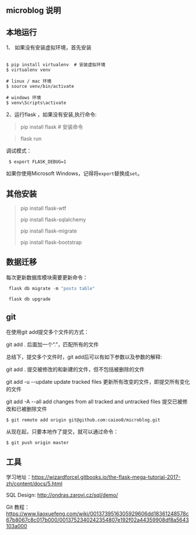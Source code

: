 ## microblog 说明

## 本地运行

1、 如果没有安装虚拟环境，首先安装 

```

$ pip install virtualenv  # 安装虚拟环境
$ virtualenv venv

# linux / mac 环境 
$ source venv/bin/activate

# windows 环境
$ venv\Scripts\activate

```

2、运行flask  ，如果没有安装,执行命令: 

>  pip install flask  # 安装命令

>  flask run



调试模式：

```
 $ export FLASK_DEBUG=1
```

如果你使用Microsoft Windows，记得将`export`替换成`set`。

## 其他安装

> pip install flask-wtf
>
> pip install flask-sqlalchemy
>
> pip install flask-migrate
>
> pip install flask-bootstrap




## 数据迁移

每次更新数据库模块需要更新命令：

```python
 flask db migrate -m "posts table"

```

```
 flask db upgrade
```

## git

在使用git add提交多个文件的方式：

git add .   后面加一个“.”，匹配所有的文件

总结下，提交多个文件时，git add后可以有如下参数以及参数的解释:

git add .                               提交被修改的和新建的文件，但不包括被删除的文件                            

git add -u     --update          update tracked files    更新所有改变的文件，即提交所有变化的文件

git add -A    --all                  add changes from all tracked and untracked files   提交已被修改和已被删除文件



```
$ git remote add origin git@github.com:caioo0/microblog.git
```

从现在起，只要本地作了提交，就可以通过命令：

```
$ git push origin master
```

## 工具

学习地址：https://wizardforcel.gitbooks.io/the-flask-mega-tutorial-2017-zh/content/docs/5.html

SQL Design: http://ondras.zarovi.cz/sql/demo/

Git 教程：https://www.liaoxuefeng.com/wiki/0013739516305929606dd18361248578c67b8067c8c017b000/0013752340242354807e192f02a44359908df8a5643103a000

